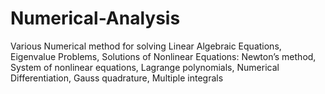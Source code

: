 # Numerical-Analysis
Various Numerical method for solving Linear Algebraic Equations, Eigenvalue Problems, Solutions of Nonlinear Equations: Newton’s method, System of nonlinear equations, Lagrange polynomials, Numerical Differentiation, Gauss quadrature, Multiple integrals
